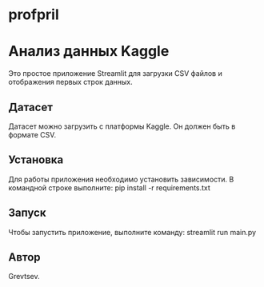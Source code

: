 # profpril
# Анализ данных Kaggle

Это простое приложение Streamlit для загрузки CSV файлов и отображения первых строк данных. 

## Датасет

Датасет можно загрузить с платформы Kaggle. Он должен быть в формате CSV.

## Установка

Для работы приложения необходимо установить зависимости. В командной строке выполните:
pip install -r requirements.txt


## Запуск

Чтобы запустить приложение, выполните команду:
streamlit run main.py

## Автор
Grevtsev. 
